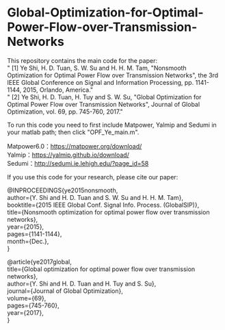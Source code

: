 # Global-Optimization-for-Optimal-Power-Flow-over-Transmission-Networks

This repository contains the main code for the paper:   
" [1] Ye Shi, H. D. Tuan, S. W. Su and H. H. M. Tam, "Nonsmooth Optimization for Optimal Power Flow over Transmission Networks", the 3rd IEEE Global Conference on Signal and Information Processing, pp. 1141-1144, 2015, Orlando, America."  
" [2] Ye Shi, H. D. Tuan, H. Tuy and S. W. Su, "Global Optimization for Optimal Power Flow over Transmission Networks", Journal of Global Optimization, vol. 69, pp. 745-760, 2017."   

To run this code you need to first include Matpower, Yalmip and Sedumi in your matlab path; then click "OPF_Ye_main.m".   

Matpower6.0：https://matpower.org/download/  
Yalmip：https://yalmip.github.io/download/  
Sedumi：http://sedumi.ie.lehigh.edu/?page_id=58  

If you use this code for your research, please cite our paper:   

@INPROCEEDINGS{ye2015nonsmooth,  
author={Y. Shi and H. D. Tuan and S. W. Su and H. H. M. Tam},  
booktitle={2015 IEEE Global Conf. Signal Info. Process. (GlobalSIP)},  
title={Nonsmooth optimization for optimal power flow over transmission networks},  
year={2015},  
pages={1141-1144},  
month={Dec.},  
}  


@article{ye2017global,  
  title={Global optimization for optimal power flow over transmission networks},  
  author={Y. Shi and H. D. Tuan and H. Tuy and S. Su},  
  journal={Journal of Global Optimization},  
  volume={69},  
  pages={745-760},  
  year={2017},  
}    
  
